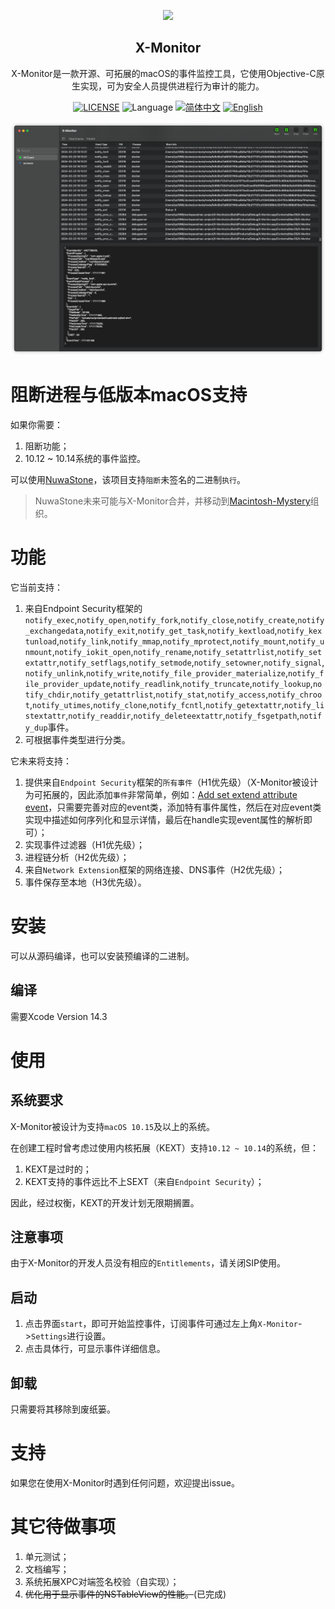 <p align="center">
  <img src="https://raw.githubusercontent.com/lyq1996/X-Monitor/main/docs/X-Monitor.png" height="300"/>
   <h2 align="center">X-Monitor</h2>
</p>
<p align="center">
  <div align="center">X-Monitor是一款开源、可拓展的macOS的事件监控工具，它使用Objective-C原生实现，可为安全人员提供进程行为审计的能力。</div>
</p>
<p align="center">
    <a href="https://github.com/lyq1996/X-Monitor/blob/main/LICENSE"><img src="https://img.shields.io/badge/license-GPL--3.0-green" alt="LICENSE"></a>
    <img alt="Language" src="https://img.shields.io/badge/Language-Objective--C-blue.svg" />
    <a href="https://github.com/lyq1996/X-Monitor/README_ZH_CN.md"><img src="https://img.shields.io/badge/lang-简体中文-red.svg" alt="简体中文"></a>
    <a href="https://github.com/lyq1996/X-Monitor/README.md"><img src="https://img.shields.io/badge/lang-English-red.svg" alt="English"></a>
</p>

![GUI](docs/X-Monitor-GUI.png)

# 阻断进程与低版本macOS支持
如果你需要：
1. 阻断功能；
2. 10.12 ~ 10.14系统的事件监控。

可以使用[NuwaStone](https://github.com/ConradSun/NuwaStone)，该项目支持`阻断`未签名的二进制`执行`。

> NuwaStone未来可能与X-Monitor合并，并移动到[Macintosh-Mystery](https://github.com/Macintosh-Mystery)组织。

# 功能
它当前支持：
1. 来自Endpoint Security框架的`notify_exec`,`notify_open`,`notify_fork`,`notify_close`,`notify_create`,`notify_exchangedata`,`notify_exit`,`notify_get_task`,`notify_kextload`,`notify_kextunload`,`notify_link`,`notify_mmap`,`notify_mprotect`,`notify_mount`,`notify_unmount`,`notify_iokit_open`,`notify_rename`,`notify_setattrlist`,`notify_setextattr`,`notify_setflags`,`notify_setmode`,`notify_setowner`,`notify_signal`,`notify_unlink`,`notify_write`,`notify_file_provider_materialize`,`notify_file_provider_update`,`notify_readlink`,`notify_truncate`,`notify_lookup`,`notify_chdir`,`notify_getattrlist`,`notify_stat`,`notify_access`,`notify_chroot`,`notify_utimes`,`notify_clone`,`notify_fcntl`,`notify_getextattr`,`notify_listextattr`,`notify_readdir`,`notify_deleteextattr`,`notify_fsgetpath`,`notify_dup`事件。
2. 可根据事件类型进行分类。

它未来将支持：
1. 提供来自`Endpoint Security`框架的`所有事件`（H1优先级）（X-Monitor被设计为可拓展的，因此添加`事件`非常简单，例如：[Add set extend attribute event](https://github.com/lyq1996/X-Monitor/commit/cd659bbb7fbf4d6a26abf675a7e623fd341f4855)，只需要完善对应的event类，添加特有事件属性，然后在对应event类实现中描述如何序列化和显示详情，最后在handle实现event属性的解析即可）；
2. 实现事件过滤器（H1优先级）；
3. 进程链分析（H2优先级）；
4. 来自`Network Extension`框架的网络连接、DNS事件（H2优先级）；
5. 事件保存至本地（H3优先级）。

# 安装
可以从源码编译，也可以安装预编译的二进制。

## 编译
需要Xcode Version 14.3

# 使用
## 系统要求
X-Monitor被设计为支持`macOS 10.15`及以上的系统。

在创建工程时曾考虑过使用内核拓展（KEXT）支持`10.12 ~ 10.14`的系统，但：
1. KEXT是过时的；
2. KEXT支持的事件远比不上SEXT（来自`Endpoint Security`）；

因此，经过权衡，KEXT的开发计划无限期搁置。

## 注意事项
由于X-Monitor的开发人员没有相应的`Entitlements`，请关闭SIP使用。

## 启动

1. 点击界面`start`，即可开始监控事件，订阅事件可通过左上角`X-Monitor`->`Settings`进行设置。
2. 点击具体行，可显示事件详细信息。

## 卸载
只需要将其移除到废纸篓。

# 支持
如果您在使用X-Monitor时遇到任何问题，欢迎提出issue。

# 其它待做事项
1. 单元测试；
2. 文档编写；
3. 系统拓展XPC对端签名校验（自实现）；
4. ~~优化用于显示事件的NSTableView的性能。~~(已完成)
